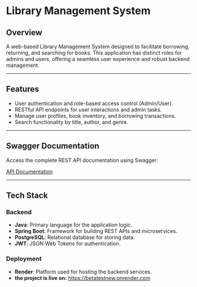 # Library Management System

## Overview
A web-based Library Management System designed to facilitate borrowing, returning, and searching for books. This application has distinct roles for admins and users, offering a seamless user experience and robust backend management.

---

## Features
- User authentication and role-based access control (Admin/User).
- RESTful API endpoints for user interactions and admin tasks.
- Manage user profiles, book inventory, and borrowing transactions.
- Search functionality by title, author, and genre.

---

## Swagger Documentation
Access the complete REST API documentation using Swagger:

[API Documentation](https://betatestnew.onrender.com/swagger-ui/index.html#/)

---

## Tech Stack

### Backend
- **Java**: Primary language for the application logic.
- **Spring Boot**: Framework for building REST APIs and microservices.
- **PostgreSQL**: Relational database for storing data.
- **JWT**: JSON Web Tokens for authentication.

### Deployment
- **Render**: Platform used for hosting the backend services.
- **the project is live on:** https://betatestnew.onrender.com

